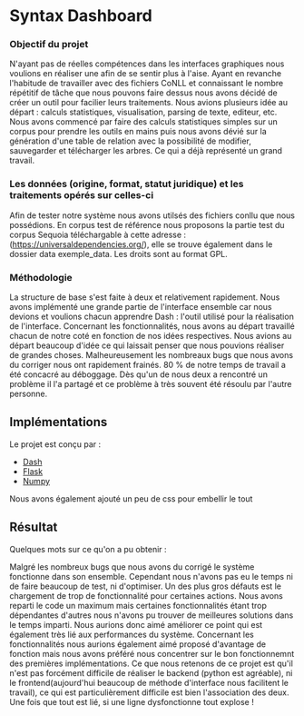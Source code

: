 # Syntax Dashboard

### Objectif du projet

N'ayant pas de réelles compétences dans les interfaces graphiques nous voulions en réaliser une afin de se sentir plus à l'aise. Ayant en revanche l'habitude de travailler avec des fichiers CoNLL et connaissant le nombre répétitif de tâche que nous pouvons faire dessus nous avons décidé de créer un outil pour facilier leurs traitements. 
Nous avions plusieurs idée au départ : calculs statistiques, visualisation, parsing de texte, editeur, etc. 
Nous avons commencé par faire des calculs statistiques simples sur un corpus pour prendre les outils en mains puis nous avons dévié sur la génération d'une table de relation avec la possibilité de modifier, sauvegarder et télécharger les arbres. Ce qui a déjà représenté un grand travail.


### Les données (origine, format, statut juridique) et les traitements opérés sur celles-ci

Afin de tester notre système nous avons utilsés des fichiers conllu que nous possédions. En corpus test de référence nous proposons la partie test du corpus Sequoia téléchargable à cette adresse : 
(https://universaldependencies.org/), elle se trouve également dans le dossier data exemple_data. Les droits sont au format GPL.


### Méthodologie


La structure de base s'est faite à deux et relativement rapidement. Nous avons implémenté une grande partie de l'interface ensemble car nous devions et voulions chacun apprendre Dash : l'outil utilisé pour la réalisation de l'interface. 
Concernant les fonctionnalités, nous avons au départ travaillé chacun de notre coté en fonction de nos idées respectives. Nous avions au départ beaucoup d'idée ce qui laissait penser que nous pouvions réaliser de grandes choses. Malheureusement les nombreaux bugs que nous avons du corriger nous ont rapidement frainés. 80 % de notre temps de travail a été concacré au déboggage. Dès qu'un de nous deux a rencontré un problème il l'a partagé et ce problème à très souvent été résoulu par l'autre personne.


## Implémentations


Le projet est conçu par :

* [Dash](https://dash.plot.ly)
* [Flask](http://flask.palletsprojects.com/en/1.1.x/)
* [Numpy](https://numpy.org/doc/)

Nous avons également ajouté un peu de css pour embellir le tout


## Résultat

Quelques mots sur ce qu'on a pu obtenir :

Malgré les nombreux bugs que nous avons du corrigé le système fonctionne dans son ensemble. Cependant nous n'avons pas eu le temps ni de faire beaucoup de test, ni d'optimiser. Un des plus gros défauts est le chargement de trop de fonctionnalité pour certaines actions. Nous avons reparti le code un maximum mais certaines fonctionnalités étant trop dépendantes d'autres nous n'avons pu trouver de meilleures solutions dans le temps imparti. Nous aurions donc aimé améliorer ce point qui est également très lié aux performances du système.
Concernant les fonctionnalités nous aurions également aimé proposé d'avantage de fonction mais nous avons préféré nous concentrer sur le bon fonctionnemnt des premières implémentations.
Ce que nous retenons de ce projet est qu'il n'est pas forcément difficile de réaliser le backend (python est agréable), ni le frontend(aujourd'hui beaucoup de méthode d'interface nous facilitent le travail), ce qui est particulièrement difficile est bien l'association des deux. Une fois que tout est lié, si une ligne dysfonctionne tout explose ! 
